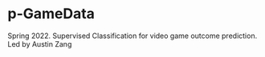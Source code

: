 # p-GameData
Spring 2022. Supervised Classification for video game outcome prediction. Led by Austin Zang
